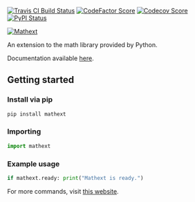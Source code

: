 [![Travis CI Build Status](https://img.shields.io/travis/com/Richienb/mathext/master.svg?style=for-the-badge)](https://travis-ci.com/Richienb/mathext)
[![CodeFactor Score](https://www.codefactor.io/repository/github/richienb/mathext/badge?style=for-the-badge)](https://www.codefactor.io/repository/github/richienb/mathext)
[![Codecov Score](https://img.shields.io/codecov/c/github/Richienb/mathext/master.svg?style=for-the-badge)](https://codecov.io/gh/Richienb/mathext)
[![PyPI Status](https://img.shields.io/pypi/status/mathext.svg?style=for-the-badge)](https://pypi.org/project/mathext)

[![Mathext](https://a.icons8.com/dZbSxfid/P8gu1y/mathext.svg)](#)

An extension to the math library provided by Python.

Documentation available [here](https://mathext.richie-bendall.ml/).

## Getting started

### Install via pip
```sh
pip install mathext
```

### Importing
```py
import mathext
```

### Example usage
```py
if mathext.ready: print("Mathext is ready.")
```

For more commands, visit [this website](https://mathext.richie-bendall.ml/commands/mathext.html).

